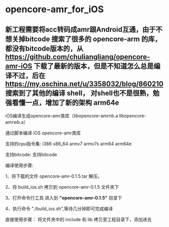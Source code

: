# opencore-amr_for_iOS

## 新工程需要将acc转码成amr跟Android互通，由于不想关掉bitcode 搜索了很多的 opencore-arm 的库，都没有bitcode版本的，从 https://github.com/chuliangliang/opencore-amr-iOS 下载了最新的版本，但是不知道怎么总是编译不过，后在 https://my.oschina.net/u/3358032/blog/860210 搜索到了其他的编译 shell， 对shell也不是很熟，勉强看懂一点，增加了新的架构 arm64e

iOS编译生成opencore-amr类库（libopencore-amrnb.a libopencore-amrwb.a）

通过脚本编译 iOS opencore-amr类库

支持的cpu指令集: i386 x86_64 armv7 armv7s arm64 arm64e

支持bitcode: 支持bitcode

编译使用步骤:

1、将下载的文件 opencore-amr-0.1.5.tar 解压。

2、将 build_ios.sh 拷贝到 opencore-amr-0.1.5 文件夹下

3、打开命令行工具 进入到 __"opencore-amr-0.1.5"__ 目录下

4、执行命令 "./build_ios.sh",等待几分钟即可完成编译

直接使用步骤：
将文件夹中的 include 和 lib 拷贝至工程目录下，添加进去
